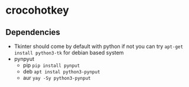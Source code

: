 # crocohotkey

## Dependencies
* Tkinter should come by default with python if not you can try `apt-get install python3-tk` for debian based system
* pynpyut
    * pip `pip install pynput`
    * deb `apt instal python3-pynput`
    * aur `yay -Sy python3-pynput`
